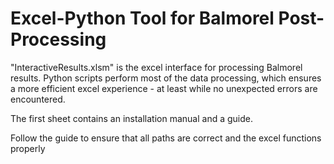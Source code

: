 # Excel-Python Tool for Balmorel Post-Processing 

"InteractiveResults.xlsm" is the excel interface for processing Balmorel results. 
Python scripts perform most of the data processing, which ensures a more efficient excel experience - at least while no unexpected errors are encountered.  

The first sheet contains an installation manual and a guide.

Follow the guide to ensure that all paths are correct and the excel functions properly 

